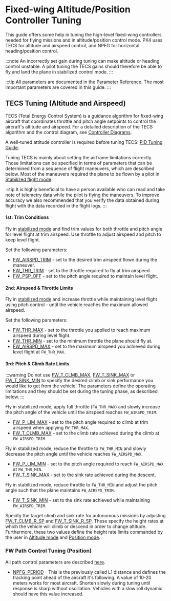# Fixed-wing Altitude/Position Controller Tuning

This guide offers some help in tuning the high-level fixed-wing controllers needed for flying missions and in altitude/position control mode.
PX4 uses TECS for altitude and airspeed control, and NPFG for horizontal heading/position control.

:::note
An incorrectly set gain during tuning can make altitude or heading control unstable.
A pilot tuning the TECS gains should therefore be able to fly and land the plane in stabilized control mode.
:::

:::tip
All parameters are documented in the [Parameter Reference](../advanced_config/parameter_reference.md#fw-tecs).
The most important parameters are covered in this guide.
:::

## TECS Tuning (Altitude and Airspeed)

TECS (Total Energy Control System) is a guidance algorithm for fixed-wing aircraft that coordinates throttle and pitch angle setpoints to control the aircraft's altitude and airspeed.
For a detailed description of the TECS algorithm and the control diagram, see [Controller Diagrams](../flight_stack/controller_diagrams.md).

A well-tuned attitude controller is required before tuning TECS: [PID Tuning Guide](../config_fw/pid_tuning_guide_fixedwing.md).

Tuning TECS is mainly about setting the airframe limitations correctly.
Those limitations can be specified in terms of parameters that can be determined from a sequence of flight maneuvers, which are described below.
Most of the maneuvers required the plane to be flown by a pilot in [Stabilized flight mode](../flight_modes_fw/stabilized.md).

:::tip
It is highly beneficial to have a person available who can read and take note of telemetry data while the pilot is flying the maneuvers.
To improve accuracy we also recommended that you verify the data obtained during flight with the data recorded in the flight logs.
:::

#### 1st: Trim Conditions

Fly in [stabilized mode](../flight_modes_fw/stabilized.md) and find trim values for both throttle and pitch angle for level flight at trim airspeed.
Use throttle to adjust airspeed and pitch to keep level flight.

Set the following parameters:

- [FW_AIRSPD_TRIM](../advanced_config/parameter_reference.md#FW_AIRSPD_TRIM) - set to the desired trim airspeed flown during the maneuver.
- [FW_THR_TRIM](../advanced_config/parameter_reference.md#FW_THR_TRIM) - set to the throttle required to fly at trim airspeed.
- [FW_PSP_OFF](../advanced_config/parameter_reference.md#FW_PSP_OFF) - set to the pitch angle required to maintain level flight.

#### 2nd: Airspeed & Throttle Limits

Fly in [stabilized mode](../flight_modes_fw/stabilized.md) and increase throttle while maintaining level flight using pitch control - until the vehicle reaches
the maximum allowed airspeed.

Set the following parameters:

- [FW_THR_MAX](../advanced_config/parameter_reference.md#FW_THR_MAX) - set to the throttle you applied to reach maximum airspeed during level flight.
- [FW_THR_MIN](../advanced_config/parameter_reference.md#FW_THR_MIN) - set to the minimum throttle the plane should fly at.
- [FW_AIRSPD_MAX](../advanced_config/parameter_reference.md#FW_AIRSPD_MAX) - set to the maximum airspeed you achieved during level flight at `FW_THR_MAX`.

#### 3rd: Pitch & Climb Rate Limits

:::warning
Do not use [FW_T_CLMB_MAX](../advanced_config/parameter_reference.md#FW_T_CLMB_MAX), [FW_T_SINK_MAX](../advanced_config/parameter_reference.md#FW_T_SINK_MAX) or [FW_T_SINK_MIN](../advanced_config/parameter_reference.md#FW_T_SINK_MIN) to specify the desired climb or sink performance you would like to get from the vehicle!
The parameters define the operating limitations and they should be set during the tuning phase, as described below.
:::

Fly in stabilized mode, apply full throttle (`FW_THR_MAX`) and slowly increase the pitch angle of the vehicle until the airspeed reaches `FW_AIRSPD_TRIM`.

- [FW_P_LIM_MAX](../advanced_config/parameter_reference.md#FW_P_LIM_MAX) - set to the pitch angle required to climb at trim airspeed when applying `FW_THR_MAX`.
- [FW_T_CLMB_MAX](../advanced_config/parameter_reference.md#FW_T_CLMB_MAX) - set to the climb rate achieved during the climb at `FW_AIRSPD_TRIM`.

Fly in stabilized mode, reduce the throttle to `FW_THR_MIN` and slowly decrease the pitch angle until the vehicle reaches `FW_AIRSPD_MAX`.

- [FW_P_LIM_MIN](../advanced_config/parameter_reference.md#FW_P_LIM_MIN) - set to the pitch angle required to reach `FW_AIRSPD_MAX` at `FW_THR_MIN`.
- [FW_T_SINK_MAX](../advanced_config/parameter_reference.md#FW_T_SINK_MAX) - set to the sink rate achieved during the descent.

Fly in stabilized mode, reduce throttle to `FW_THR_MIN` and adjust the pitch angle such that the plane maintains `FW_AIRSPD_TRIM`.

- [FW_T_SINK_MIN](../advanced_config/parameter_reference.md#FW_T_SINK_MIN) - set to the sink rate achieved while maintaining `FW_AIRSPD_TRIM`.

Specify the target climb and sink rate for autonomous missions by adjusting [FW_T_CLMB_R_SP](../advanced_config/parameter_reference.md#FW_T_CLMB_R_SP) and [FW_T_SINK_R_SP](../advanced_config/parameter_reference.md#FW_T_SINK_R_SP).
These specify the height rates at which the vehicle will climb or descend in order to change altitude.
Furthermore, these two values define the height rate limits commanded by the user in [Altitude mode](../flight_modes_fw/altitude.md) and [Position mode](../flight_modes_fw/position.md).

### FW Path Control Tuning (Position)

All path control parameters are described [here](../advanced_config/parameter_reference.md#fw-path-control).

- [NPFG_PERIOD](../advanced_config/parameter_reference.md#NPFG_PERIOD) - This is the previously called L1 distance and defines the tracking point ahead of the aircraft it's following.
  A value of 10-20 meters works for most aircraft.
  Shorten slowly during tuning until response is sharp without oscillation.
  Vehicles with a slow roll dynamic should have this value increased.
